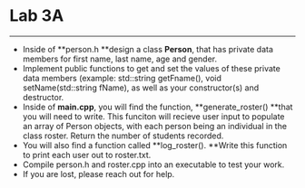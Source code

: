 # Lab 3A

---

* Inside of **person.h **design a class **Person**, that has private data members for first name, last name, age and gender. 
* Implement public functions to get and set the values of these private data members \(example: std::string getFname\(\), void setName\(std::string fName\), as well as your constructor\(s\) and destructor. 
* Inside of **main.cpp**, you will find the function, **generate\_roster\(\) **that you will need to write. This funciton will recieve user input to populate an array of Person objects, with each person being an individual in the class roster. Return the number of students recorded. 
* You will also find a function called **log\_roster\(\). **Write this function to print each user out to roster.txt.
* Compile person.h and roster.cpp into an executable to test your work.
* If you are lost, please reach out for help. 


